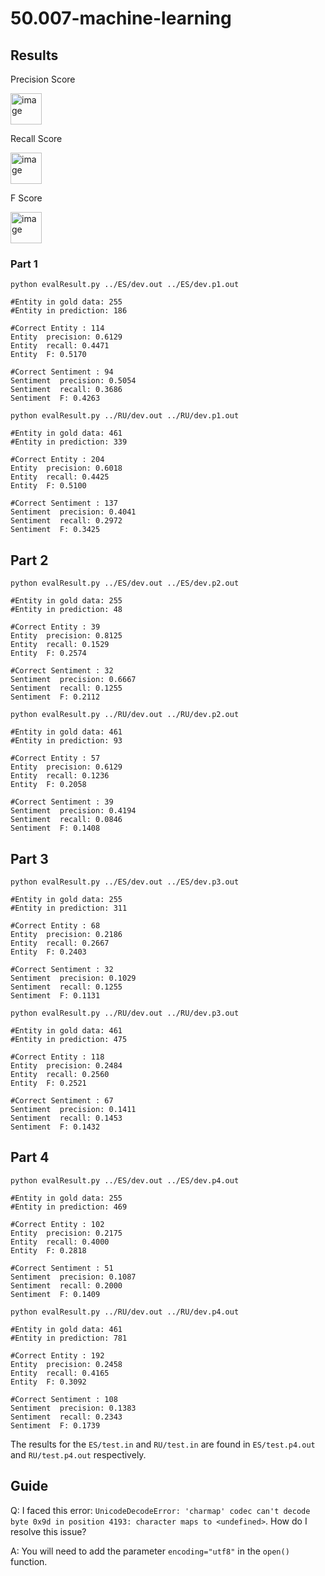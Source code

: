 # 50.007-machine-learning

## Results

Precision Score

<img height="50" alt="image" src=https://user-images.githubusercontent.com/48685014/145745229-4d67a1e9-8fe6-466d-8b41-d88dbf80b9bd.png>

Recall Score

<img height="50" alt="image" src=https://user-images.githubusercontent.com/48685014/145745409-a0c56d14-7331-4baf-9997-882be230a00d.png>

F Score

<img height="50" alt="image" src=https://user-images.githubusercontent.com/48685014/145745475-d2c39aa7-7b65-4494-9912-ec5b19989342.png>

### Part 1
`python evalResult.py ../ES/dev.out ../ES/dev.p1.out`

```
#Entity in gold data: 255
#Entity in prediction: 186

#Correct Entity : 114
Entity  precision: 0.6129
Entity  recall: 0.4471
Entity  F: 0.5170

#Correct Sentiment : 94
Sentiment  precision: 0.5054
Sentiment  recall: 0.3686
Sentiment  F: 0.4263
```
`python evalResult.py ../RU/dev.out ../RU/dev.p1.out`

```
#Entity in gold data: 461
#Entity in prediction: 339

#Correct Entity : 204
Entity  precision: 0.6018
Entity  recall: 0.4425
Entity  F: 0.5100

#Correct Sentiment : 137
Sentiment  precision: 0.4041
Sentiment  recall: 0.2972
Sentiment  F: 0.3425
```

## Part 2
`python evalResult.py ../ES/dev.out ../ES/dev.p2.out`

```
#Entity in gold data: 255
#Entity in prediction: 48

#Correct Entity : 39
Entity  precision: 0.8125
Entity  recall: 0.1529
Entity  F: 0.2574

#Correct Sentiment : 32
Sentiment  precision: 0.6667
Sentiment  recall: 0.1255
Sentiment  F: 0.2112
```
`python evalResult.py ../RU/dev.out ../RU/dev.p2.out`

```
#Entity in gold data: 461
#Entity in prediction: 93

#Correct Entity : 57
Entity  precision: 0.6129
Entity  recall: 0.1236
Entity  F: 0.2058

#Correct Sentiment : 39
Sentiment  precision: 0.4194
Sentiment  recall: 0.0846
Sentiment  F: 0.1408
```

## Part 3
`python evalResult.py ../ES/dev.out ../ES/dev.p3.out`

```
#Entity in gold data: 255
#Entity in prediction: 311

#Correct Entity : 68
Entity  precision: 0.2186
Entity  recall: 0.2667
Entity  F: 0.2403

#Correct Sentiment : 32
Sentiment  precision: 0.1029
Sentiment  recall: 0.1255
Sentiment  F: 0.1131
```
`python evalResult.py ../RU/dev.out ../RU/dev.p3.out`

```
#Entity in gold data: 461
#Entity in prediction: 475

#Correct Entity : 118
Entity  precision: 0.2484
Entity  recall: 0.2560
Entity  F: 0.2521

#Correct Sentiment : 67
Sentiment  precision: 0.1411
Sentiment  recall: 0.1453
Sentiment  F: 0.1432
```

## Part 4
`python evalResult.py ../ES/dev.out ../ES/dev.p4.out`

```
#Entity in gold data: 255
#Entity in prediction: 469

#Correct Entity : 102
Entity  precision: 0.2175
Entity  recall: 0.4000
Entity  F: 0.2818

#Correct Sentiment : 51
Sentiment  precision: 0.1087
Sentiment  recall: 0.2000
Sentiment  F: 0.1409
```
`python evalResult.py ../RU/dev.out ../RU/dev.p4.out`

```
#Entity in gold data: 461
#Entity in prediction: 781

#Correct Entity : 192
Entity  precision: 0.2458
Entity  recall: 0.4165
Entity  F: 0.3092

#Correct Sentiment : 108
Sentiment  precision: 0.1383
Sentiment  recall: 0.2343
Sentiment  F: 0.1739
```

The results for the `ES/test.in` and `RU/test.in` are found in `ES/test.p4.out` and `RU/test.p4.out` respectively.

## Guide
Q: I faced this error: `UnicodeDecodeError: 'charmap' codec can't decode byte 0x9d in position 4193: character maps to <undefined>`. How do I resolve this issue?

A: You will need to add the parameter `encoding="utf8"` in the `open()` function.
